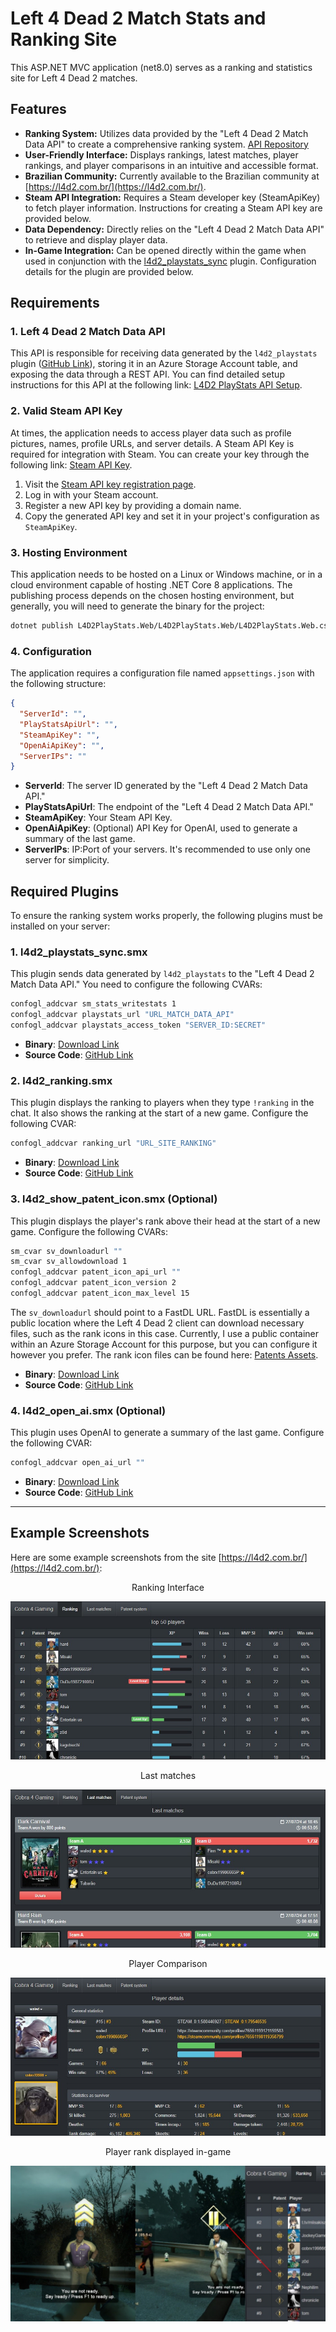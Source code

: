 # Left 4 Dead 2 Match Stats and Ranking Site

This ASP.NET MVC application (net8.0) serves as a ranking and statistics site for Left 4 Dead 2 matches.

## Features

- **Ranking System:** Utilizes data provided by the "Left 4 Dead 2 Match Data API" to create a comprehensive ranking system. [API Repository](https://github.com/altair-sossai/l4d2-playstats-api)
- **User-Friendly Interface:** Displays rankings, latest matches, player rankings, and player comparisons in an intuitive and accessible format.
- **Brazilian Community:** Currently available to the Brazilian community at [https://l4d2.com.br/](https://l4d2.com.br/).
- **Steam API Integration:** Requires a Steam developer key (SteamApiKey) to fetch player information. Instructions for creating a Steam API key are provided below.
- **Data Dependency:** Directly relies on the "Left 4 Dead 2 Match Data API" to retrieve and display player data.
- **In-Game Integration:** Can be opened directly within the game when used in conjunction with the [l4d2_playstats_sync](https://github.com/altair-sossai/l4d2-zone-server/blob/master/addons/sourcemod/plugins/optional/l4d2_playstats_sync.smx) plugin. Configuration details for the plugin are provided below.

## Requirements

### 1. Left 4 Dead 2 Match Data API
This API is responsible for receiving data generated by the `l4d2_playstats` plugin ([GitHub Link](https://github.com/SirPlease/L4D2-Competitive-Rework/blob/master/addons/sourcemod/plugins/optional/l4d2_playstats.smx)), storing it in an Azure Storage Account table, and exposing the data through a REST API. You can find detailed setup instructions for this API at the following link: [L4D2 PlayStats API Setup](https://github.com/altair-sossai/l4d2-playstats-api).

### 2. Valid Steam API Key
At times, the application needs to access player data such as profile pictures, names, profile URLs, and server details. A Steam API Key is required for integration with Steam. You can create your key through the following link: [Steam API Key](https://steamcommunity.com/dev/apikey).

1. Visit the [Steam API key registration page](https://steamcommunity.com/dev/apikey).
2. Log in with your Steam account.
3. Register a new API key by providing a domain name.
4. Copy the generated API key and set it in your project's configuration as `SteamApiKey`.

### 3. Hosting Environment
This application needs to be hosted on a Linux or Windows machine, or in a cloud environment capable of hosting .NET Core 8 applications. The publishing process depends on the chosen hosting environment, but generally, you will need to generate the binary for the project:

```bash
dotnet publish L4D2PlayStats.Web/L4D2PlayStats.Web/L4D2PlayStats.Web.csproj -c Release -o /path/to/output
```

### 4. Configuration
The application requires a configuration file named `appsettings.json` with the following structure:

```json
{
  "ServerId": "",
  "PlayStatsApiUrl": "",
  "SteamApiKey": "",
  "OpenAiApiKey": "",
  "ServerIPs": ""
}
```

- **ServerId**: The server ID generated by the "Left 4 Dead 2 Match Data API."
- **PlayStatsApiUrl**: The endpoint of the "Left 4 Dead 2 Match Data API."
- **SteamApiKey**: Your Steam API Key.
- **OpenAiApiKey**: (Optional) API Key for OpenAI, used to generate a summary of the last game.
- **ServerIPs**: IP:Port of your servers. It's recommended to use only one server for simplicity.

## Required Plugins

To ensure the ranking system works properly, the following plugins must be installed on your server:

### 1. l4d2_playstats_sync.smx
This plugin sends data generated by `l4d2_playstats` to the "Left 4 Dead 2 Match Data API." You need to configure the following CVARs:

```bash
confogl_addcvar sm_stats_writestats 1
confogl_addcvar playstats_url "URL_MATCH_DATA_API"
confogl_addcvar playstats_access_token "SERVER_ID:SECRET"
```

- **Binary**: [Download Link](https://github.com/altair-sossai/l4d2-zone-server/blob/master/addons/sourcemod/plugins/optional/l4d2_playstats_sync.smx)
- **Source Code**: [GitHub Link](https://github.com/altair-sossai/l4d2-zone-server/blob/master/addons/sourcemod/scripting/l4d2_playstats_sync.sp)

### 2. l4d2_ranking.smx
This plugin displays the ranking to players when they type `!ranking` in the chat. It also shows the ranking at the start of a new game. Configure the following CVAR:

```bash
confogl_addcvar ranking_url "URL_SITE_RANKING"
```

- **Binary**: [Download Link](https://github.com/altair-sossai/l4d2-zone-server/blob/master/addons/sourcemod/plugins/optional/l4d2_ranking.smx)
- **Source Code**: [GitHub Link](https://github.com/altair-sossai/l4d2-zone-server/blob/master/addons/sourcemod/scripting/l4d2_ranking.sp)

### 3. l4d2_show_patent_icon.smx (Optional)
This plugin displays the player's rank above their head at the start of a new game. Configure the following CVARs:

```bash
sm_cvar sv_downloadurl ""
sm_cvar sv_allowdownload 1
confogl_addcvar patent_icon_api_url ""
confogl_addcvar patent_icon_version 2
confogl_addcvar patent_icon_max_level 15
```

The `sv_downloadurl` should point to a FastDL URL. FastDL is essentially a public location where the Left 4 Dead 2 client can download necessary files, such as the rank icons in this case. Currently, I use a public container within an Azure Storage Account for this purpose, but you can configure it however you prefer. The rank icon files can be found here: [Patents Assets](https://github.com/altair-sossai/l4d2-zone-server/tree/master/assets/sprites).

- **Binary**: [Download Link](https://github.com/altair-sossai/l4d2-zone-server/blob/master/addons/sourcemod/plugins/optional/l4d2_show_patent_icon.smx)
- **Source Code**: [GitHub Link](https://github.com/altair-sossai/l4d2-zone-server/blob/master/addons/sourcemod/scripting/l4d2_show_patent_icon.sp)

### 4. l4d2_open_ai.smx (Optional)
This plugin uses OpenAI to generate a summary of the last game. Configure the following CVAR:

```bash
confogl_addcvar open_ai_url ""
```

- **Binary**: [Download Link](https://github.com/altair-sossai/l4d2-zone-server/blob/master/addons/sourcemod/plugins/optional/l4d2_open_ai.smx)
- **Source Code**: [GitHub Link](https://github.com/altair-sossai/l4d2-zone-server/blob/master/addons/sourcemod/scripting/l4d2_open_ai.sp)

---

## Example Screenshots

Here are some example screenshots from the site [https://l4d2.com.br/](https://l4d2.com.br/):

<p align="center">
Ranking Interface
</p>

![Ranking Interface](https://github.com/altair-sossai/l4d2-playstats-web/blob/main/screenshot/screenshot_01.jpg)

<p align="center">
Last matches
</p>

![Last matches](https://github.com/altair-sossai/l4d2-playstats-web/blob/main/screenshot/screenshot_02.jpg)

<p align="center">
Player Comparison
</p>

![Player Comparison](https://github.com/altair-sossai/l4d2-playstats-web/blob/main/screenshot/screenshot_03.jpg)

<p align="center">
Player rank displayed in-game
</p>

![Player Comparison](https://github.com/altair-sossai/l4d2-playstats-web/blob/main/screenshot/screenshot_04.jpg)
